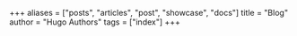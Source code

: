 +++
aliases = ["posts", "articles", "post", "showcase", "docs"]
title = "Blog"
author = "Hugo Authors"
tags = ["index"]
+++
